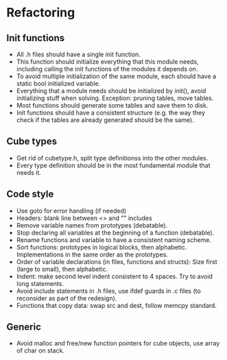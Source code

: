 # Refactoring

## Init functions

* All .h files should have a single init function.
* This function should initialize everything that this module needs, including
  calling the init functions of the modules it depends on.
* To avoid multiple initialization of the same module, each should have a
  static bool initialized variable.
* Everything that a module needs should be initialized by init(), avoid
  initializing stuff when solving. Exception: pruning tables, move tables.
* Most functions should generate some tables and save them to disk.
* Init functions should have a consistent structure (e.g. the way they check
  if the tables are already generated should be the same).

## Cube types

* Get rid of cubetype.h, split type definitionss into the other modules.
* Every type definition should be in the most fundamental module that needs it.

## Code style

* Use goto for error handling (if needed)
* Headers: blank line between <> and "" includes
* Remove variable names from prototypes (debatable).
* Stop declaring all variables at the beginning of a function (debatable).
* Rename functions and variable to have a consistent naming scheme.
* Sort functions: prototypes in logical blocks, then alphabetic.
  Implementations in the same order as the prototypes.
* Order of variable declarations (in files, functions and structs):
  Size first (large to small), then alphabetic.
* Indent: make second level indent consistent to 4 spaces.
  Try to avoid long statements.
* Avoid include statements in .h files, use ifdef guards in .c files
  (to reconsider as part of the redesign).
* Functions that copy data: swap src and dest, follow memcpy standard.

## Generic

* Avoid malloc and free/new function pointers for cube objects,
  use array of char on stack.
